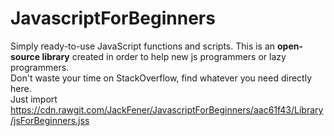 # JavascriptForBeginners
Simply ready-to-use JavaScript functions and scripts. This is an <b>open-source library</b> created in order to help new js programmers or lazy programmers.<br>
Don't waste your time on StackOverflow, find whatever you need directly here.<br>
Just import <br> <a href="https://cdn.jsdelivr.net/gh/JackFener/JavascriptForBeginners@aac61f43/Library/jsForBeginners.js">https://cdn.rawgit.com/JackFener/JavascriptForBeginners/aac61f43/Library/jsForBeginners.jss</a>
